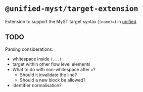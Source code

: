 # `@unified-myst/target-extension`

Extension to support the MyST target syntax (`(name)=`) in [unified](https://unifiedjs.com/).

## TODO

Parsing considerations:

- whitespace inside `(...)`
- target within other flow level elements
- What to do with non-whitespace after `=`?
  - Should it invalidate the line?
  - Should a new block be allowed?
- identifier normalisation?

